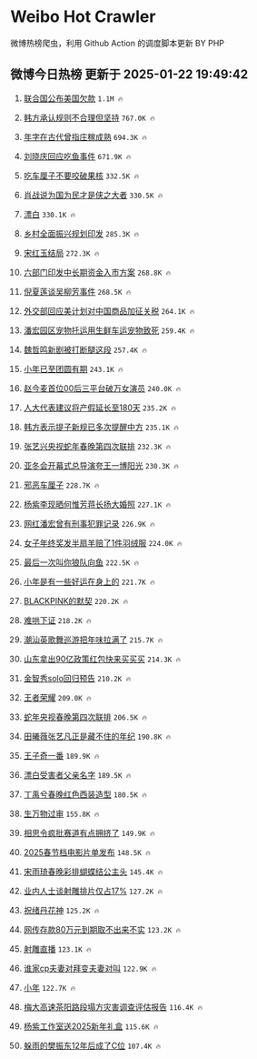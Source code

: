 # Weibo Hot Crawler 



微博热榜爬虫，利用 Github Action 的调度脚本更新 BY PHP 


## 微博今日热榜 更新于 2025-01-22 19:49:42 
1. [联合国公布美国欠款](https://s.weibo.com/weibo?q=%23%E8%81%94%E5%90%88%E5%9B%BD%E5%85%AC%E5%B8%83%E7%BE%8E%E5%9B%BD%E6%AC%A0%E6%AC%BE%23&t=31&band_rank=1&Refer=top) `1.1M 🔥` 

1. [韩方承认规则不合理但坚持](https://s.weibo.com/weibo?q=%23%E9%9F%A9%E6%96%B9%E6%89%BF%E8%AE%A4%E8%A7%84%E5%88%99%E4%B8%8D%E5%90%88%E7%90%86%E4%BD%86%E5%9D%9A%E6%8C%81%23&t=31&band_rank=2&Refer=top) `767.0K 🔥` 

1. [年字在古代曾指庄稼成熟](https://s.weibo.com/weibo?q=%23%E5%B9%B4%E5%AD%97%E5%9C%A8%E5%8F%A4%E4%BB%A3%E6%9B%BE%E6%8C%87%E5%BA%84%E7%A8%BC%E6%88%90%E7%86%9F%23&t=31&band_rank=3&Refer=top) `694.3K 🔥` 

1. [刘晓庆回应吃鱼事件](https://s.weibo.com/weibo?q=%23%E5%88%98%E6%99%93%E5%BA%86%E5%9B%9E%E5%BA%94%E5%90%83%E9%B1%BC%E4%BA%8B%E4%BB%B6%23&t=31&band_rank=4&Refer=top) `671.9K 🔥` 

1. [吃车厘子不要咬破果核](https://s.weibo.com/weibo?q=%23%E5%90%83%E8%BD%A6%E5%8E%98%E5%AD%90%E4%B8%8D%E8%A6%81%E5%92%AC%E7%A0%B4%E6%9E%9C%E6%A0%B8%23&t=31&band_rank=5&Refer=top) `332.5K 🔥` 

1. [肖战说为国为民才是侠之大者](https://s.weibo.com/weibo?q=%23%E8%82%96%E6%88%98%E8%AF%B4%E4%B8%BA%E5%9B%BD%E4%B8%BA%E6%B0%91%E6%89%8D%E6%98%AF%E4%BE%A0%E4%B9%8B%E5%A4%A7%E8%80%85%23&t=31&band_rank=6&Refer=top) `330.5K 🔥` 

1. [漂白](https://s.weibo.com/weibo?q=%E6%BC%82%E7%99%BD&t=31&band_rank=7&Refer=top) `330.1K 🔥` 

1. [乡村全面振兴规划印发](https://s.weibo.com/weibo?q=%23%E4%B9%A1%E6%9D%91%E5%85%A8%E9%9D%A2%E6%8C%AF%E5%85%B4%E8%A7%84%E5%88%92%E5%8D%B0%E5%8F%91%23&t=31&band_rank=8&Refer=top) `285.3K 🔥` 

1. [宋红玉结局](https://s.weibo.com/weibo?q=%E5%AE%8B%E7%BA%A2%E7%8E%89%E7%BB%93%E5%B1%80&t=31&band_rank=9&Refer=top) `272.3K 🔥` 

1. [六部门印发中长期资金入市方案](https://s.weibo.com/weibo?q=%23%E5%85%AD%E9%83%A8%E9%97%A8%E5%8D%B0%E5%8F%91%E4%B8%AD%E9%95%BF%E6%9C%9F%E8%B5%84%E9%87%91%E5%85%A5%E5%B8%82%E6%96%B9%E6%A1%88%23&t=31&band_rank=10&Refer=top) `268.8K 🔥` 

1. [倪夏莲谈吴柳芳事件](https://s.weibo.com/weibo?q=%23%E5%80%AA%E5%A4%8F%E8%8E%B2%E8%B0%88%E5%90%B4%E6%9F%B3%E8%8A%B3%E4%BA%8B%E4%BB%B6%23&t=31&band_rank=11&Refer=top) `268.5K 🔥` 

1. [外交部回应美计划对中国商品加征关税](https://s.weibo.com/weibo?q=%23%E5%A4%96%E4%BA%A4%E9%83%A8%E5%9B%9E%E5%BA%94%E7%BE%8E%E8%AE%A1%E5%88%92%E5%AF%B9%E4%B8%AD%E5%9B%BD%E5%95%86%E5%93%81%E5%8A%A0%E5%BE%81%E5%85%B3%E7%A8%8E%23&t=31&band_rank=12&Refer=top) `264.1K 🔥` 

1. [潘宏园区宠物托运用生鲜车运宠物致死](https://s.weibo.com/weibo?q=%23%E6%BD%98%E5%AE%8F%E5%9B%AD%E5%8C%BA%E5%AE%A0%E7%89%A9%E6%89%98%E8%BF%90%E7%94%A8%E7%94%9F%E9%B2%9C%E8%BD%A6%E8%BF%90%E5%AE%A0%E7%89%A9%E8%87%B4%E6%AD%BB%23&t=31&band_rank=13&Refer=top) `259.4K 🔥` 

1. [魏哲鸣新剧被打断腿这段](https://s.weibo.com/weibo?q=%E9%AD%8F%E5%93%B2%E9%B8%A3%E6%96%B0%E5%89%A7%E8%A2%AB%E6%89%93%E6%96%AD%E8%85%BF%E8%BF%99%E6%AE%B5&t=31&band_rank=14&Refer=top) `257.4K 🔥` 

1. [小年已至团圆有期](https://s.weibo.com/weibo?q=%23%E5%B0%8F%E5%B9%B4%E5%B7%B2%E8%87%B3%E5%9B%A2%E5%9C%86%E6%9C%89%E6%9C%9F%23&t=31&band_rank=15&Refer=top) `243.1K 🔥` 

1. [赵今麦首位00后三平台破万女演员](https://s.weibo.com/weibo?q=%23%E8%B5%B5%E4%BB%8A%E9%BA%A6%E9%A6%96%E4%BD%8D00%E5%90%8E%E4%B8%89%E5%B9%B3%E5%8F%B0%E7%A0%B4%E4%B8%87%E5%A5%B3%E6%BC%94%E5%91%98%23&t=31&band_rank=16&Refer=top) `240.0K 🔥` 

1. [人大代表建议将产假延长至180天](https://s.weibo.com/weibo?q=%23%E4%BA%BA%E5%A4%A7%E4%BB%A3%E8%A1%A8%E5%BB%BA%E8%AE%AE%E5%B0%86%E4%BA%A7%E5%81%87%E5%BB%B6%E9%95%BF%E8%87%B3180%E5%A4%A9%23&t=31&band_rank=17&Refer=top) `235.2K 🔥` 

1. [韩方表示提子新规已多次提醒中方](https://s.weibo.com/weibo?q=%23%E9%9F%A9%E6%96%B9%E8%A1%A8%E7%A4%BA%E6%8F%90%E5%AD%90%E6%96%B0%E8%A7%84%E5%B7%B2%E5%A4%9A%E6%AC%A1%E6%8F%90%E9%86%92%E4%B8%AD%E6%96%B9%23&t=31&band_rank=18&Refer=top) `235.1K 🔥` 

1. [张艺兴央视蛇年春晚第四次联排](https://s.weibo.com/weibo?q=%23%E5%BC%A0%E8%89%BA%E5%85%B4%E5%A4%AE%E8%A7%86%E8%9B%87%E5%B9%B4%E6%98%A5%E6%99%9A%E7%AC%AC%E5%9B%9B%E6%AC%A1%E8%81%94%E6%8E%92%23&t=31&band_rank=19&Refer=top) `232.3K 🔥` 

1. [亚冬会开幕式总导演夸王一博阳光](https://s.weibo.com/weibo?q=%23%E4%BA%9A%E5%86%AC%E4%BC%9A%E5%BC%80%E5%B9%95%E5%BC%8F%E6%80%BB%E5%AF%BC%E6%BC%94%E5%A4%B8%E7%8E%8B%E4%B8%80%E5%8D%9A%E9%98%B3%E5%85%89%23&t=31&band_rank=20&Refer=top) `230.3K 🔥` 

1. [邪恶车厘子](https://s.weibo.com/weibo?q=%23%E9%82%AA%E6%81%B6%E8%BD%A6%E5%8E%98%E5%AD%90%23&t=31&band_rank=21&Refer=top) `228.7K 🔥` 

1. [杨紫李现晒何惟芳蒋长扬大婚照](https://s.weibo.com/weibo?q=%23%E6%9D%A8%E7%B4%AB%E6%9D%8E%E7%8E%B0%E6%99%92%E4%BD%95%E6%83%9F%E8%8A%B3%E8%92%8B%E9%95%BF%E6%89%AC%E5%A4%A7%E5%A9%9A%E7%85%A7%23&t=31&band_rank=22&Refer=top) `227.1K 🔥` 

1. [网红潘宏曾有刑事犯罪记录](https://s.weibo.com/weibo?q=%23%E7%BD%91%E7%BA%A2%E6%BD%98%E5%AE%8F%E6%9B%BE%E6%9C%89%E5%88%91%E4%BA%8B%E7%8A%AF%E7%BD%AA%E8%AE%B0%E5%BD%95%23&t=31&band_rank=23&Refer=top) `226.9K 🔥` 

1. [女子年终奖发半扇羊赔了1件羽绒服](https://s.weibo.com/weibo?q=%23%E5%A5%B3%E5%AD%90%E5%B9%B4%E7%BB%88%E5%A5%96%E5%8F%91%E5%8D%8A%E6%89%87%E7%BE%8A%E8%B5%94%E4%BA%861%E4%BB%B6%E7%BE%BD%E7%BB%92%E6%9C%8D%23&t=31&band_rank=24&Refer=top) `224.0K 🔥` 

1. [最后一次叫你狼队向鱼](https://s.weibo.com/weibo?q=%E6%9C%80%E5%90%8E%E4%B8%80%E6%AC%A1%E5%8F%AB%E4%BD%A0%E7%8B%BC%E9%98%9F%E5%90%91%E9%B1%BC&t=31&band_rank=25&Refer=top) `222.5K 🔥` 

1. [小年是有一些好运在身上的](https://s.weibo.com/weibo?q=%23%E5%B0%8F%E5%B9%B4%E6%98%AF%E6%9C%89%E4%B8%80%E4%BA%9B%E5%A5%BD%E8%BF%90%E5%9C%A8%E8%BA%AB%E4%B8%8A%E7%9A%84%23&t=31&band_rank=26&Refer=top) `221.7K 🔥` 

1. [BLACKPINK的默契](https://s.weibo.com/weibo?q=%23BLACKPINK%E7%9A%84%E9%BB%98%E5%A5%91%23&t=31&band_rank=27&Refer=top) `220.2K 🔥` 

1. [难哄下证](https://s.weibo.com/weibo?q=%E9%9A%BE%E5%93%84%E4%B8%8B%E8%AF%81&t=31&band_rank=28&Refer=top) `218.2K 🔥` 

1. [潮汕英歌舞巡游把年味拉满了](https://s.weibo.com/weibo?q=%23%E6%BD%AE%E6%B1%95%E8%8B%B1%E6%AD%8C%E8%88%9E%E5%B7%A1%E6%B8%B8%E6%8A%8A%E5%B9%B4%E5%91%B3%E6%8B%89%E6%BB%A1%E4%BA%86%23&t=31&band_rank=29&Refer=top) `215.7K 🔥` 

1. [山东拿出90亿政策红包快来买买买](https://s.weibo.com/weibo?q=%23%E5%B1%B1%E4%B8%9C%E6%8B%BF%E5%87%BA90%E4%BA%BF%E6%94%BF%E7%AD%96%E7%BA%A2%E5%8C%85%E5%BF%AB%E6%9D%A5%E4%B9%B0%E4%B9%B0%E4%B9%B0%23&t=31&band_rank=30&Refer=top) `214.3K 🔥` 

1. [金智秀solo回归预告](https://s.weibo.com/weibo?q=%23%E9%87%91%E6%99%BA%E7%A7%80solo%E5%9B%9E%E5%BD%92%E9%A2%84%E5%91%8A%23&t=31&band_rank=31&Refer=top) `210.2K 🔥` 

1. [王者荣耀](https://s.weibo.com/weibo?q=%23%E7%8E%8B%E8%80%85%E8%8D%A3%E8%80%80%23&t=31&band_rank=32&Refer=top) `209.0K 🔥` 

1. [蛇年央视春晚第四次联排](https://s.weibo.com/weibo?q=%23%E8%9B%87%E5%B9%B4%E5%A4%AE%E8%A7%86%E6%98%A5%E6%99%9A%E7%AC%AC%E5%9B%9B%E6%AC%A1%E8%81%94%E6%8E%92%23&t=31&band_rank=33&Refer=top) `206.5K 🔥` 

1. [田曦薇张艺凡正是藏不住的年纪](https://s.weibo.com/weibo?q=%E7%94%B0%E6%9B%A6%E8%96%87%E5%BC%A0%E8%89%BA%E5%87%A1%E6%AD%A3%E6%98%AF%E8%97%8F%E4%B8%8D%E4%BD%8F%E7%9A%84%E5%B9%B4%E7%BA%AA&t=31&band_rank=34&Refer=top) `190.8K 🔥` 

1. [王子奇一番](https://s.weibo.com/weibo?q=%23%E7%8E%8B%E5%AD%90%E5%A5%87%E4%B8%80%E7%95%AA%23&t=31&band_rank=35&Refer=top) `189.9K 🔥` 

1. [漂白受害者父亲名字](https://s.weibo.com/weibo?q=%E6%BC%82%E7%99%BD%E5%8F%97%E5%AE%B3%E8%80%85%E7%88%B6%E4%BA%B2%E5%90%8D%E5%AD%97&t=31&band_rank=36&Refer=top) `189.5K 🔥` 

1. [丁禹兮春晚红色西装造型](https://s.weibo.com/weibo?q=%23%E4%B8%81%E7%A6%B9%E5%85%AE%E6%98%A5%E6%99%9A%E7%BA%A2%E8%89%B2%E8%A5%BF%E8%A3%85%E9%80%A0%E5%9E%8B%23&t=31&band_rank=37&Refer=top) `180.5K 🔥` 

1. [生万物过审](https://s.weibo.com/weibo?q=%23%E7%94%9F%E4%B8%87%E7%89%A9%E8%BF%87%E5%AE%A1%23&t=31&band_rank=38&Refer=top) `155.8K 🔥` 

1. [相思令疯批赛道有点拥挤了](https://s.weibo.com/weibo?q=%E7%9B%B8%E6%80%9D%E4%BB%A4%E7%96%AF%E6%89%B9%E8%B5%9B%E9%81%93%E6%9C%89%E7%82%B9%E6%8B%A5%E6%8C%A4%E4%BA%86&t=31&band_rank=39&Refer=top) `149.9K 🔥` 

1. [2025春节档电影片单发布](https://s.weibo.com/weibo?q=%232025%E6%98%A5%E8%8A%82%E6%A1%A3%E7%94%B5%E5%BD%B1%E7%89%87%E5%8D%95%E5%8F%91%E5%B8%83%23&t=31&band_rank=40&Refer=top) `148.5K 🔥` 

1. [宋雨琦春晚彩排蝴蝶结公主头](https://s.weibo.com/weibo?q=%23%E5%AE%8B%E9%9B%A8%E7%90%A6%E6%98%A5%E6%99%9A%E5%BD%A9%E6%8E%92%E8%9D%B4%E8%9D%B6%E7%BB%93%E5%85%AC%E4%B8%BB%E5%A4%B4%23&t=31&band_rank=41&Refer=top) `145.4K 🔥` 

1. [业内人士谈射雕排片仅占17%](https://s.weibo.com/weibo?q=%23%E4%B8%9A%E5%86%85%E4%BA%BA%E5%A3%AB%E8%B0%88%E5%B0%84%E9%9B%95%E6%8E%92%E7%89%87%E4%BB%85%E5%8D%A017%25%23&t=31&band_rank=42&Refer=top) `127.2K 🔥` 

1. [祝绪丹花神](https://s.weibo.com/weibo?q=%23%E7%A5%9D%E7%BB%AA%E4%B8%B9%E8%8A%B1%E7%A5%9E%23&t=31&band_rank=43&Refer=top) `125.2K 🔥` 

1. [网传存款80万元到期取不出来不实](https://s.weibo.com/weibo?q=%23%E7%BD%91%E4%BC%A0%E5%AD%98%E6%AC%BE80%E4%B8%87%E5%85%83%E5%88%B0%E6%9C%9F%E5%8F%96%E4%B8%8D%E5%87%BA%E6%9D%A5%E4%B8%8D%E5%AE%9E%23&t=31&band_rank=44&Refer=top) `123.2K 🔥` 

1. [射雕直播](https://s.weibo.com/weibo?q=%E5%B0%84%E9%9B%95%E7%9B%B4%E6%92%AD&t=31&band_rank=45&Refer=top) `123.1K 🔥` 

1. [谁家cp夫妻对拜变夫妻对叫](https://s.weibo.com/weibo?q=%E8%B0%81%E5%AE%B6cp%E5%A4%AB%E5%A6%BB%E5%AF%B9%E6%8B%9C%E5%8F%98%E5%A4%AB%E5%A6%BB%E5%AF%B9%E5%8F%AB&t=31&band_rank=46&Refer=top) `122.9K 🔥` 

1. [小年](https://s.weibo.com/weibo?q=%23%E5%B0%8F%E5%B9%B4%23&t=31&band_rank=47&Refer=top) `122.7K 🔥` 

1. [梅大高速茶阳路段塌方灾害调查评估报告](https://s.weibo.com/weibo?q=%23%E6%A2%85%E5%A4%A7%E9%AB%98%E9%80%9F%E8%8C%B6%E9%98%B3%E8%B7%AF%E6%AE%B5%E5%A1%8C%E6%96%B9%E7%81%BE%E5%AE%B3%E8%B0%83%E6%9F%A5%E8%AF%84%E4%BC%B0%E6%8A%A5%E5%91%8A%23&t=31&band_rank=48&Refer=top) `116.4K 🔥` 

1. [杨紫工作室送2025新年礼盒](https://s.weibo.com/weibo?q=%23%E6%9D%A8%E7%B4%AB%E5%B7%A5%E4%BD%9C%E5%AE%A4%E9%80%812025%E6%96%B0%E5%B9%B4%E7%A4%BC%E7%9B%92%23&t=31&band_rank=49&Refer=top) `115.6K 🔥` 

1. [躲雨的樊振东12年后成了C位](https://s.weibo.com/weibo?q=%23%E8%BA%B2%E9%9B%A8%E7%9A%84%E6%A8%8A%E6%8C%AF%E4%B8%9C12%E5%B9%B4%E5%90%8E%E6%88%90%E4%BA%86C%E4%BD%8D%23&t=31&band_rank=50&Refer=top) `107.4K 🔥` 

